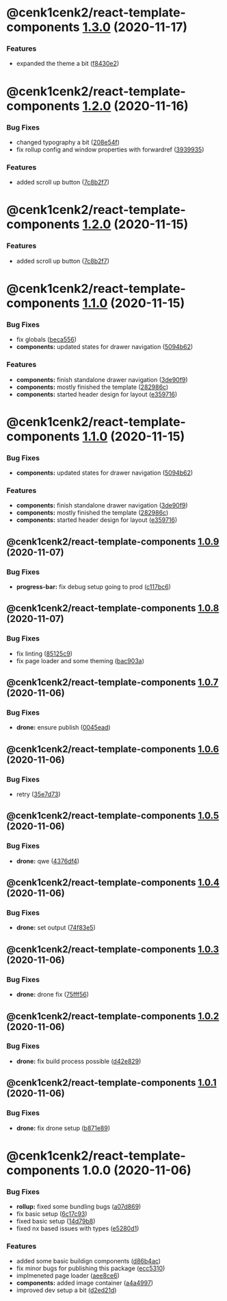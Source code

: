 # @cenk1cenk2/react-template-components [1.3.0](https://github.com/cenk1cenk2/react-template/compare/@cenk1cenk2/react-template-components@1.2.0...@cenk1cenk2/react-template-components@1.3.0) (2020-11-17)


### Features

* expanded the theme a bit ([f8430e2](https://github.com/cenk1cenk2/react-template/commit/f8430e25cdd1cc8a29cb72cccc8e984c5d6fb34b))

# @cenk1cenk2/react-template-components [1.2.0](https://github.com/cenk1cenk2/react-template/compare/@cenk1cenk2/react-template-components@1.1.0...@cenk1cenk2/react-template-components@1.2.0) (2020-11-16)


### Bug Fixes

* changed typography a bit ([208e54f](https://github.com/cenk1cenk2/react-template/commit/208e54fb760697fa0cf2a32e68e8cf791485a474))
* fix rollup config and window properties with forwardref ([3939935](https://github.com/cenk1cenk2/react-template/commit/39399354911d2d72bdaa634e3e6016bdf0c9935e))


### Features

* added scroll up button ([7c8b2f7](https://github.com/cenk1cenk2/react-template/commit/7c8b2f72fd29d11fc2ea95062435a46651338a40))

# @cenk1cenk2/react-template-components [1.2.0](https://github.com/cenk1cenk2/react-template/compare/@cenk1cenk2/react-template-components@1.1.0...@cenk1cenk2/react-template-components@1.2.0) (2020-11-15)


### Features

* added scroll up button ([7c8b2f7](https://github.com/cenk1cenk2/react-template/commit/7c8b2f72fd29d11fc2ea95062435a46651338a40))

# @cenk1cenk2/react-template-components [1.1.0](https://github.com/cenk1cenk2/react-template/compare/@cenk1cenk2/react-template-components@1.0.9...@cenk1cenk2/react-template-components@1.1.0) (2020-11-15)

### Bug Fixes

- fix globals ([beca556](https://github.com/cenk1cenk2/react-template/commit/beca55602326580a426b3d6cf2fa2541c752dfce))
- **components:** updated states for drawer navigation ([5094b62](https://github.com/cenk1cenk2/react-template/commit/5094b62364ad6cf5d6e513c4150660bc677d507e))

### Features

- **components:** finish standalone drawer navigation ([3de90f9](https://github.com/cenk1cenk2/react-template/commit/3de90f9e42a0c003e2b8e9ae0f9fe8e818323665))
- **components:** mostly finished the template ([282986c](https://github.com/cenk1cenk2/react-template/commit/282986c292a77eaadd4476c66d7a14c9eab09fb8))
- **components:** started header design for layout ([e359716](https://github.com/cenk1cenk2/react-template/commit/e359716d0deaff2c1440e3d96591d9013a38dd0a))

# @cenk1cenk2/react-template-components [1.1.0](https://github.com/cenk1cenk2/react-template/compare/@cenk1cenk2/react-template-components@1.0.9...@cenk1cenk2/react-template-components@1.1.0) (2020-11-15)

### Bug Fixes

- **components:** updated states for drawer navigation ([5094b62](https://github.com/cenk1cenk2/react-template/commit/5094b62364ad6cf5d6e513c4150660bc677d507e))

### Features

- **components:** finish standalone drawer navigation ([3de90f9](https://github.com/cenk1cenk2/react-template/commit/3de90f9e42a0c003e2b8e9ae0f9fe8e818323665))
- **components:** mostly finished the template ([282986c](https://github.com/cenk1cenk2/react-template/commit/282986c292a77eaadd4476c66d7a14c9eab09fb8))
- **components:** started header design for layout ([e359716](https://github.com/cenk1cenk2/react-template/commit/e359716d0deaff2c1440e3d96591d9013a38dd0a))

## @cenk1cenk2/react-template-components [1.0.9](https://github.com/cenk1cenk2/react-template/compare/@cenk1cenk2/react-template-components@1.0.8...@cenk1cenk2/react-template-components@1.0.9) (2020-11-07)

### Bug Fixes

- **progress-bar:** fix debug setup going to prod ([c117bc6](https://github.com/cenk1cenk2/react-template/commit/c117bc6693d24a50a2b42b056bd54ec30e87f52d))

## @cenk1cenk2/react-template-components [1.0.8](https://github.com/cenk1cenk2/react-template/compare/@cenk1cenk2/react-template-components@1.0.7...@cenk1cenk2/react-template-components@1.0.8) (2020-11-07)

### Bug Fixes

- fix linting ([85125c9](https://github.com/cenk1cenk2/react-template/commit/85125c92b2f9acbd0d995c9e7d6cdef25b569d2f))
- fix page loader and some theming ([bac903a](https://github.com/cenk1cenk2/react-template/commit/bac903acdc5d32ed158045ef4b0911b08ee59f30))

## @cenk1cenk2/react-template-components [1.0.7](https://github.com/cenk1cenk2/react-template/compare/@cenk1cenk2/react-template-components@1.0.6...@cenk1cenk2/react-template-components@1.0.7) (2020-11-06)

### Bug Fixes

- **drone:** ensure publish ([0045ead](https://github.com/cenk1cenk2/react-template/commit/0045ead06a6f7612571ace4d4cf6cf0f03c95855))

## @cenk1cenk2/react-template-components [1.0.6](https://github.com/cenk1cenk2/react-template/compare/@cenk1cenk2/react-template-components@1.0.5...@cenk1cenk2/react-template-components@1.0.6) (2020-11-06)

### Bug Fixes

- retry ([35e7d73](https://github.com/cenk1cenk2/react-template/commit/35e7d73730970e0a7ce5dd606658f89e90621a2f))

## @cenk1cenk2/react-template-components [1.0.5](https://github.com/cenk1cenk2/react-template/compare/@cenk1cenk2/react-template-components@1.0.4...@cenk1cenk2/react-template-components@1.0.5) (2020-11-06)

### Bug Fixes

- **drone:** qwe ([4376df4](https://github.com/cenk1cenk2/react-template/commit/4376df4041f261e86b9cb02286434094f193ec71))

## @cenk1cenk2/react-template-components [1.0.4](https://github.com/cenk1cenk2/react-template/compare/@cenk1cenk2/react-template-components@1.0.3...@cenk1cenk2/react-template-components@1.0.4) (2020-11-06)

### Bug Fixes

- **drone:** set output ([74f83e5](https://github.com/cenk1cenk2/react-template/commit/74f83e511166ee05f68b83325a22f2e9922e10d6))

## @cenk1cenk2/react-template-components [1.0.3](https://github.com/cenk1cenk2/react-template/compare/@cenk1cenk2/react-template-components@1.0.2...@cenk1cenk2/react-template-components@1.0.3) (2020-11-06)

### Bug Fixes

- **drone:** drone fix ([75fff56](https://github.com/cenk1cenk2/react-template/commit/75fff56a10643494c09c657b8e8c0d0c5b4dba2a))

## @cenk1cenk2/react-template-components [1.0.2](https://github.com/cenk1cenk2/react-template/compare/@cenk1cenk2/react-template-components@1.0.1...@cenk1cenk2/react-template-components@1.0.2) (2020-11-06)

### Bug Fixes

- **drone:** fix build process possible ([d42e829](https://github.com/cenk1cenk2/react-template/commit/d42e829c7dad03dd6ca7a75a46fc28a90ee4d7f8))

## @cenk1cenk2/react-template-components [1.0.1](https://github.com/cenk1cenk2/react-template/compare/@cenk1cenk2/react-template-components@1.0.0...@cenk1cenk2/react-template-components@1.0.1) (2020-11-06)

### Bug Fixes

- **drone:** fix drone setup ([b871e89](https://github.com/cenk1cenk2/react-template/commit/b871e896e54872c6b18705ccb00c84d48ee53f87))

# @cenk1cenk2/react-template-components 1.0.0 (2020-11-06)

### Bug Fixes

- **rollup:** fixed some bundling bugs ([a07d869](https://github.com/cenk1cenk2/react-template/commit/a07d86976d72a14ed2e3be8b26828201788b71e0))
- fix basic setup ([6c17c93](https://github.com/cenk1cenk2/react-template/commit/6c17c937acfc687f5975ba557e8e32e4555e7b82))
- fixed basic setup ([14d79b8](https://github.com/cenk1cenk2/react-template/commit/14d79b85aa1ad8963eea55d0e29cef5e1611aefb))
- fixed nx based issues with types ([e5280d1](https://github.com/cenk1cenk2/react-template/commit/e5280d17b0a6368e4b89529c5a629a2a8134e638))

### Features

- added some basic buildign components ([d86b4ac](https://github.com/cenk1cenk2/react-template/commit/d86b4ac91acbf587ad67ef3da90dde94fdf5a743))
- fix minor bugs for publishing this package ([ecc5310](https://github.com/cenk1cenk2/react-template/commit/ecc531044e8a6d8f02ade61bf62c615827fce720))
- implmeneted page loader ([aee8ce6](https://github.com/cenk1cenk2/react-template/commit/aee8ce6c4a50373d7a0bae9f0a4bddd3ff401b97))
- **components:** added image container ([a4a4997](https://github.com/cenk1cenk2/react-template/commit/a4a49971c625fa102486b5a1bf6924f2541bd57d))
- improved dev setup a bit ([d2ed21d](https://github.com/cenk1cenk2/react-template/commit/d2ed21da39393854ebef3a806a6b9dff0732cb27))
